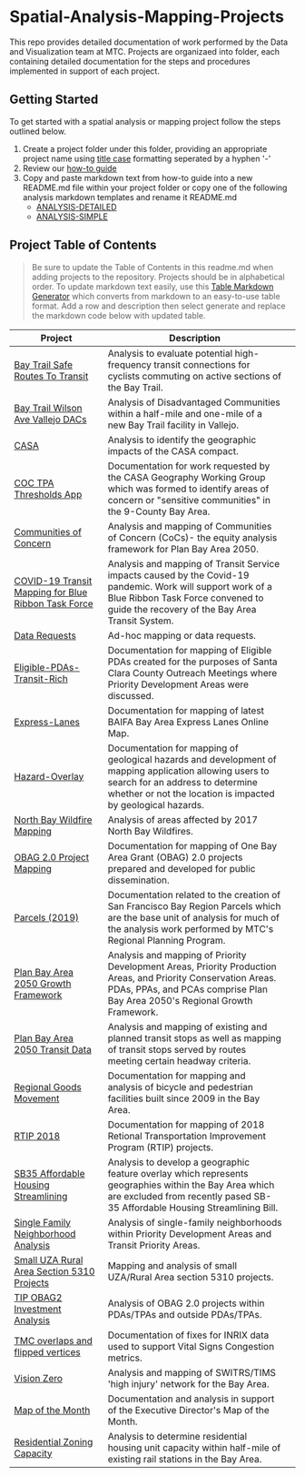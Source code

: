 # Spatial-Analysis-Mapping-Projects
This repo provides detailed documentation of work performed by the Data and Visualization team at MTC.  Projects are organizaed into folder, each containing detailed documentation for the steps and procedures implemented in support of each project.

## Getting Started 
To get started with a spatial analysis or mapping project follow the steps outlined below. 

1. Create a project folder under this folder, providing an appropriate project name using [title case](http://titlecase.com/) formatting seperated by a hyphen '-' 
2. Review our [how-to guide](https://github.com/BayAreaMetro/dv-project-templates) 
3. Copy and paste markdown text from how-to guide into a new README.md file within your project folder or copy one of the following analysis markdown templates and rename it README.md
   - [ANALYSIS-DETAILED](https://github.com/BayAreaMetro/dv-project-templates/blob/master/ANALYSIS-DETAILED.md) 
   - [ANALYSIS-SIMPLE](https://github.com/BayAreaMetro/dv-project-templates/blob/master/ANALYSIS-SIMPLE.md)

## Project Table of Contents

> Be sure to update the Table of Contents in this readme.md when adding projects to the repository. Projects should be in alphabetical order. To update markdown text easily, use this [Table Markdown Generator](https://www.tablesgenerator.com/markdown_tables) which converts from markdown to an easy-to-use table format. Add a row and description then select generate and replace the markdown code below with updated table. 

| **Project**                                                                              | **Description**                                                                                                                                                                                            |   |
|------------------------------------------------------------------------------------------|------------------------------------------------------------------------------------------------------------------------------------------------------------------------------------------------------------|---|
| [Bay Trail Safe Routes To Transit](Bay-Trail-Safe-Routes-To-Transit)                     | Analysis to evaluate potential high-frequency transit  connections for cyclists commuting on active sections of the Bay Trail.                                                                             |   |
| [Bay Trail Wilson Ave Vallejo DACs](BayTrail-Wilson-Ave-Vallejo-DACs)                    | Analysis of Disadvantaged Communities within a half-mile and one-mile of a new Bay Trail facility in Vallejo.                                                                                              |   |
| [CASA](CASA)                                                                             | Analysis to identify the geographic impacts of the CASA compact.                                                                                                                                           |   |
| [COC TPA Thresholds App](COC-TPA-Thresholds-App)                                         | Documentation for work requested by the CASA Geography Working Group which was formed to identify areas of concern or "sensitive communities" in the 9-County Bay Area.                                    |   |
| [Communities of Concern](Communities-of-Concern)                                         | Analysis and mapping of Communities of Concern (CoCs)- the equity analysis framework for Plan Bay Area 2050.                                                                                               |   |
| [COVID-19 Transit Mapping for Blue Ribbon Task Force](Covid-Transit-Mapping)             | Analysis and mapping of Transit Service impacts caused by the Covid-19 pandemic. Work will support work of a Blue Ribbon Task Force convened to guide the recovery of the Bay Area Transit System.         |   |
| [Data Requests](Data-Requests)                                                           | Ad-hoc mapping or data requests.                                                                                                                                                                           |   |
| [Eligible-PDAs-Transit-Rich](Eligible-PDAs-Transit-Rich)                                 | Documentation for mapping of Eligible PDAs created for the purposes of Santa Clara County Outreach Meetings where Priority Development Areas were discussed.                                               |   |
| [Express-Lanes](Express-Lanes)                                                           | Documentation for mapping of latest BAIFA Bay Area Express Lanes Online Map.                                                                                                                               |   |
| [Hazard-Overlay](Hazard-Overlay)                                                         | Documentation for mapping of geological hazards and development of mapping application allowing users to search for an address to determine whether or not the location is impacted by geological hazards. |   |
| [North Bay Wildfire Mapping](North-Bay-Wildfire-Mapping)                                 | Analysis of areas affected by 2017 North Bay Wildfires.                                                                                                                                                    |   |
| [OBAG 2.0 Project Mapping](OBAG-2-Project-Mapping)                                       | Documentation for mapping of One Bay Area Grant (OBAG) 2.0 projects prepared and developed for public dissemination.                                                                                       |   |
| [Parcels (2019)](Parcel)                                                                 | Documentation related to the creation of San Francisco Bay Region Parcels which are the base unit of analysis for much of the analysis work performed by MTC's Regional Planning Program.                  |   |
| [Plan Bay Area 2050 Growth Framework](Plan-Bay-Area-2050-Growth-Framework)               | Analysis and mapping of Priority Development Areas, Priority Production Areas, and Priority Conservation Areas. PDAs, PPAs, and PCAs comprise Plan Bay Area 2050's Regional Growth Framework.              |   |
| [Plan Bay Area 2050 Transit Data](Plan-Bay-Area-2050-Transit-Data)                       | Analysis and mapping of existing and planned transit stops as well as mapping of transit stops served by routes meeting certain headway criteria.                                                          |   |
| [Regional Goods Movement](Regional-Goods-Movement)                                       | Documentation for mapping and analysis of bicycle and pedestrian facilities built since 2009 in the Bay Area.                                                                                              |   |
| [RTIP 2018](RTIP-2018)                                                                   | Documentation for mapping of 2018 Retional Transportation Improvement Program (RTIP) projects.                                                                                                             |   |
| [SB35 Affordable Housing Streamlining](SB35-Affordable-Housing-Streamlining)             | Analysis to develop a geographic feature overlay which represents geographies within the Bay Area which are excluded from recently pased SB-35 Affordable Housing Streamlining Bill.                       |   |
| [Single Family Neighborhood Analysis](Single-Family-Neighborhoods-PDA-TPA-Walkable)      | Analysis of single-family neighborhoods within Priority Development Areas and Transit Priority Areas.                                                                                                      |   |
| [Small UZA Rural Area Section 5310 Projects](Small-UZA-Rural-Area-Section-5310-Projects) | Mapping and analysis of small UZA/Rural Area section 5310 projects.                                                                                                                                        |   |
| [TIP OBAG2 Investment Analysis](TIP-OBAG2-Investment-Analysis)                           | Analysis of OBAG 2.0 projects within PDAs/TPAs and outside PDAs/TPAs.                                                                                                                                      |   |
| [TMC overlaps and flipped vertices](TMC-overlaps-and-flipped-vertices)                   | Documentation of fixes for INRIX data used to support Vital Signs Congestion metrics.                                                                                                                      |   |
| [Vision Zero](Vision-Zero)                                                               | Analysis and mapping of SWITRS/TIMS 'high injury' network for the Bay Area.                                                                                                                                |   |
| [Map of the Month](motm)                                                                 | Documentation and analysis in support of the Executive Director's Map of the Month.                                                                                                                        |   |
| [Residential Zoning Capacity](Residential-Zoning-Capacity)                               | Analysis to determine residential housing unit capacity within half-mile of existing rail stations in the Bay Area.                                                                                        |   |
